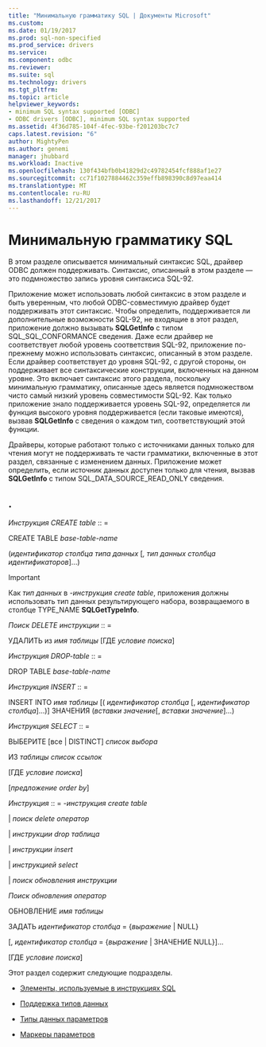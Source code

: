 ```yaml
---
title: "Минимальную грамматику SQL | Документы Microsoft"
ms.custom: 
ms.date: 01/19/2017
ms.prod: sql-non-specified
ms.prod_service: drivers
ms.service: 
ms.component: odbc
ms.reviewer: 
ms.suite: sql
ms.technology: drivers
ms.tgt_pltfrm: 
ms.topic: article
helpviewer_keywords:
- minimum SQL syntax supported [ODBC]
- ODBC drivers [ODBC], minimum SQL syntax supported
ms.assetid: 4f36d785-104f-4fec-93be-f201203bc7c7
caps.latest.revision: "6"
author: MightyPen
ms.author: genemi
manager: jhubbard
ms.workload: Inactive
ms.openlocfilehash: 130f434bfb0b41829d2c49782454fcf888af1e27
ms.sourcegitcommit: cc71f1027884462c359effb898390c8d97eaa414
ms.translationtype: MT
ms.contentlocale: ru-RU
ms.lasthandoff: 12/21/2017
---
```

# <a name="sql-minimum-grammar"></a>Минимальную грамматику SQL
В этом разделе описывается минимальный синтаксис SQL, драйвер ODBC должен поддерживать. Синтаксис, описанный в этом разделе — это подмножество запись уровня синтаксиса SQL-92.  
  
 Приложение может использовать любой синтаксис в этом разделе и быть уверенным, что любой ODBC-совместимую драйвер будет поддерживать этот синтаксис. Чтобы определить, поддерживается ли дополнительные возможности SQL-92, не входящие в этот раздел, приложение должно вызывать **SQLGetInfo** с типом SQL_SQL_CONFORMANCE сведения. Даже если драйвер не соответствует любой уровень соответствия SQL-92, приложение по-прежнему можно использовать синтаксис, описанный в этом разделе. Если драйвер соответствует до уровня SQL-92, с другой стороны, он поддерживает все синтаксические конструкции, включенных на данном уровне. Это включает синтаксис этого раздела, поскольку минимальную грамматику, описанные здесь является подмножеством чисто самый низкий уровень совместимости SQL-92. Как только приложение знало поддерживается уровень SQL-92, определяется ли функция высокого уровня поддерживается (если таковые имеются), вызвав **SQLGetInfo** с сведения о каждом тип, соответствующий этой функции.  
  
 Драйверы, которые работают только с источниками данных только для чтения могут не поддерживать те части грамматики, включенные в этот раздел, связанные с изменением данных. Приложение может определить, если источник данных доступен только для чтения, вызвав **SQLGetInfo** с типом SQL_DATA_SOURCE_READ_ONLY сведения.  
  
## <a name="statement"></a>.  
 *Инструкция CREATE table* :: =  
  
 CREATE TABLE *base-table-name*  
  
 (*идентификатор столбца типа данных* [*, тип данных столбца идентификаторов*]...)  
  
> [!IMPORTANT]  
>  Как *тип данных* в *-инструкция create table*, приложения должны использовать тип данных результирующего набора, возвращаемого в столбце TYPE_NAME **SQLGetTypeInfo**.  
  
 *Поиск DELETE инструкции* :: =  
  
 УДАЛИТЬ из *имя таблицы* [ГДЕ *условие поиска*]  
  
 *Инструкция DROP-table* :: =  
  
 DROP TABLE *base-table-name*  
  
 *Инструкция INSERT* :: =  
  
 INSERT INTO *имя таблицы* [( *идентификатор столбца* [, *идентификатор столбца*]...)]      ЗНАЧЕНИЯ (*вставки значение*[, *вставки значение*]...)  
  
 *Инструкция SELECT* :: =  
  
 ВЫБЕРИТЕ [все &#124; DISTINCT] *список выбора*  
  
 ИЗ *таблицы список ссылок*  
  
 [ГДЕ *условие поиска*]  
  
 [*предложение order by*]  
  
 *Инструкция* :: = *-инструкция create table*  
  
 &#124; *поиск delete оператор*  
  
 &#124; *инструкции drop таблица*  
  
 &#124; *инструкции insert*  
  
 &#124; *инструкцией select*  
  
 &#124; *поиск обновления инструкции*  
  
 *Поиск обновления оператор*  
  
 ОБНОВЛЕНИЕ *имя таблицы*  
  
 ЗАДАТЬ *идентификатор столбца* = {*выражение* &#124; NULL}  
  
 [, *идентификатор столбца* = {*выражение* &#124; ЗНАЧЕНИЕ NULL}]...  
  
 [ГДЕ *условие поиска*]  
  
 Этот раздел содержит следующие подразделы.  
  
-   [Элементы, используемые в инструкциях SQL](../../../odbc/reference/appendixes/elements-used-in-sql-statements.md)  
  
-   [Поддержка типов данных](../../../odbc/reference/appendixes/data-type-support.md)  
  
-   [Типы данных параметров](../../../odbc/reference/appendixes/parameter-data-types.md)  
  
-   [Маркеры параметров](../../../odbc/reference/appendixes/parameter-markers.md)
